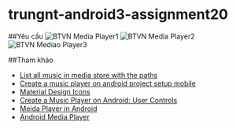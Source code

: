 # trungnt-android3-assignment20
##Yêu cầu
![BTVN Media Player1](http://i477.photobucket.com/albums/rr132/trungepu/13446281_861696833937103_789442249_o_zpsgxlzpwqs.jpg)
![BTVN Media Player2](http://i477.photobucket.com/albums/rr132/trungepu/13461295_861696870603766_1416147647_o_zpsvxpx1bxg.jpg)
![BTVN Mediao Player3](http://i477.photobucket.com/albums/rr132/trungepu/BTVN%20Media%20Player%202_zps3b9i4fax.jpg)

##Tham khảo
+ [List all music in media store with the paths](http://stackoverflow.com/questions/13568798/list-all-music-in-mediastore-with-the-paths)
+ [Create a music player on android project setup mobile](http://code.tutsplus.com/tutorials/create-a-music-player-on-android-project-setup--mobile-22764)
+ [Material Design Icons](https://materialdesignicons.com/)
+ [Create a Music Player on Android: User Controls](http://code.tutsplus.com/tutorials/create-a-music-player-on-android-user-controls--mobile-22787)
+ [Meida Player in Android](https://developer.android.com/reference/android/media/MediaPlayer.html)
+ [Android Media Player](http://www.tutorialspoint.com/android/android_mediaplayer.htm)
